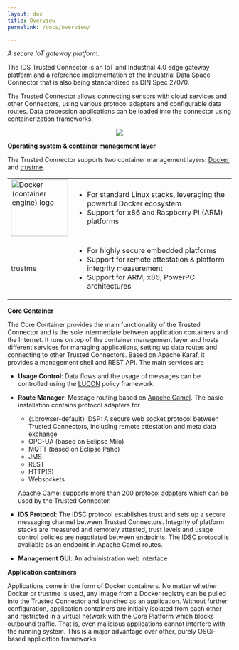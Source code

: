 ```yaml
---
layout: doc
title: Overview
permalink: /docs/overview/

---
```


_A secure IoT gateway platform._

The IDS Trusted Connector is an IoT and Industrial 4.0 edge gateway platform and a reference implementation of the Industrial Data Space Connector that is also being standardized as DIN Spec 27070.

The Trusted Connector allows connecting sensors with cloud services and other Connectors, using various protocol adapters and configurable data routes. Data procession applications can be loaded into the connector using containerization frameworks.

<div style="text-align:center">
	<img src="../../assets/img/overview.png"/>
</div>


__Operating system & container management layer__

The Trusted Connector supports two container management layers: [Docker](https://www.docker.com/) and [trustme](https://github.com/trustm3/trustme_main). 

<table>
	<tr>
		<td>
			<a title="By dotCloud, Inc. [Apache License 2.0 (http://www.apache.org/licenses/LICENSE-2.0)], via Wikimedia Commons" href="https://commons.wikimedia.org/wiki/File%3ADocker_(container_engine)_logo.png"><img width="128" alt="Docker (container engine) logo" src="https://upload.wikimedia.org/wikipedia/commons/7/79/Docker_%28container_engine%29_logo.png"/></a>
		</td>
		<td>
			<ul>
				<li style="list-style-type: disc">For standard Linux stacks, leveraging the powerful Docker ecosystem</li>
				<li style="list-style-type: disc">Support for x86 and Raspberry Pi (ARM) platforms</li>
			</ul>
		</td>
	</tr>
	<tr>
		<td>trustme</td>
		<td>
			<ul>
				<li style="list-style-type: disc">For highly secure embedded platforms</li>
				<li style="list-style-type: disc">Support for remote attestation &amp; platform integrity measurement</li>
				<li style="list-style-type: disc">Support for ARM, x86, PowerPC architectures</li>
			</ul>
		</td>
	</tr>
</table>


__Core Container__

The Core Container provides the main functionality of the Trusted Connector and is the sole intermediate between application containers and the Internet. It runs on top of the container management layer and hosts different services for managing applications, setting up data routes and connecting to other Trusted Connectors. Based on Apache Karaf, it provides a management shell and REST API. The main services are

* __Usage Control__: Data flows and the usage of messages can be controlled using the [LUCON](../usage_control) policy framework.
* __Route Manager__: Message routing based on [Apache Camel](http://camel.apache.org/). The basic installation contains protocol adapters for
    * {:.browser-default} IDSP: A secure web socket protocol between Trusted Connectors, including remote attestation and meta data exchange
    * OPC-UA (based on Eclipse Milo)
    * MQTT (based on Eclipse Paho)
    * JMS
    * REST
    * HTTP(S)
    * Websockets
    
    Apache Camel supports more than 200 [protocol adapters](http://camel.apache.org/components.html) which can be used by the Trusted Connector.
* __IDS Protocol__: The IDSC protocol establishes trust and sets up a secure messaging channel between Trusted Connectors. Integrity of platform stacks are measured and remotely attested, trust levels and usage control policies are negotiated between endpoints. The IDSC protocol is available as an endpoint in Apache Camel routes.
* __Management GUI__: An administration web interface

__Application containers__

Applications come in the form of Docker containers. No matter whether Docker or trustme is used, any image from a Docker registry can be pulled into the Trusted Connector and launched as an application. Without further configuration, application containers are initially isolated from each other and restricted in a virtual network with the Core Platform which blocks outbound traffic. That is, even malicious applications cannot interfere with the running system. This is a major advantage over other, purely OSGi-based application frameworks.